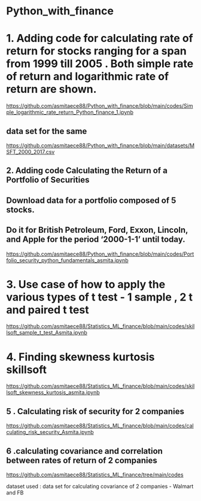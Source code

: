 # Python_with_finance

# 1.  Adding code  for calculating rate of return for  stocks ranging  for  a span from 1999  till 2005 . Both simple rate of return and logarithmic rate of return are shown.
https://github.com/asmitaece88/Python_with_finance/blob/main/codes/Simple_logarithmic_rate_return_Python_finance_1.ipynb

## data set for the same
https://github.com/asmitaece88/Python_with_finance/blob/main/datasets/MSFT_2000_2017.csv

## 2.  Adding code Calculating the Return of a Portfolio of Securities
## Download data for a portfolio composed of 5 stocks.
## Do it for British Petroleum, Ford, Exxon, Lincoln, and Apple for the period ‘2000-1-1’ until today.
https://github.com/asmitaece88/Python_with_finance/blob/main/codes/Portfolio_security_python_fundamentals_asmita.ipynb

# 3. Use case of how to apply the various types of t test - 1 sample , 2   t and paired t test 
https://github.com/asmitaece88/Statistics_ML_finance/blob/main/codes/skillsoft_sample_t_test_Asmita.ipynb

# 4. Finding skewness kurtosis skillsoft
https://github.com/asmitaece88/Statistics_ML_finance/blob/main/codes/skillsoft_skewness_kurtosis_asmita.ipynb


## 5 . Calculating risk of security for 2  companies
https://github.com/asmitaece88/Statistics_ML_finance/blob/main/codes/calculating_risk_security_Asmita.ipynb

## 6 .calculating covariance and correlation between rates of return  of 2 companies
https://github.com/asmitaece88/Statistics_ML_finance/tree/main/codes

dataset used :
data set for calculating covariance of 2 companies - Walmart and FB

